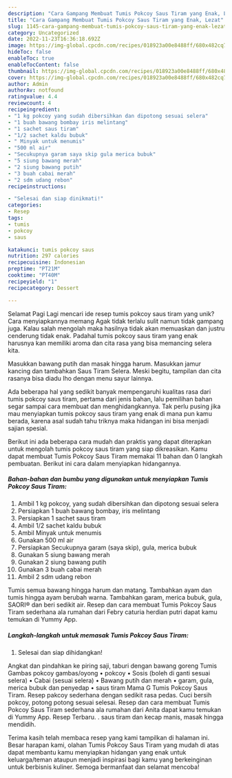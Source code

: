 ```yaml
---
description: "Cara Gampang Membuat Tumis Pokcoy Saus Tiram yang Enak, Lezat"
title: "Cara Gampang Membuat Tumis Pokcoy Saus Tiram yang Enak, Lezat"
slug: 1145-cara-gampang-membuat-tumis-pokcoy-saus-tiram-yang-enak-lezat
category: Uncategorized
date: 2022-11-23T16:36:18.692Z
image: https://img-global.cpcdn.com/recipes/018923a00e8488ff/680x482cq70/tumis-pokcoy-saus-tiram-foto-resep-utama.jpg
hideToc: false
enableToc: true
enableTocContent: false
thumbnail: https://img-global.cpcdn.com/recipes/018923a00e8488ff/680x482cq70/tumis-pokcoy-saus-tiram-foto-resep-utama.jpg
cover: https://img-global.cpcdn.com/recipes/018923a00e8488ff/680x482cq70/tumis-pokcoy-saus-tiram-foto-resep-utama.jpg
author: Admin
authorAv: notfound
ratingvalue: 4.4
reviewcount: 4
recipeingredient:
- "1 kg pokcoy yang sudah dibersihkan dan dipotong sesuai selera"
- "1 buah bawang bombay iris melintang"
- "1 sachet saus tiram"
- "1/2 sachet kaldu bubuk"
- " Minyak untuk menumis"
- "500 ml air"
- "Secukupnya garam saya skip gula merica bubuk"
- "5 siung bawang merah"
- "2 siung bawang putih"
- "3 buah cabai merah"
- "2 sdm udang rebon"
recipeinstructions:

- "Selesai dan siap dinikmati!"
categories:
- Resep
tags:
- tumis
- pokcoy
- saus

katakunci: tumis pokcoy saus 
nutrition: 297 calories
recipecuisine: Indonesian
preptime: "PT21M"
cooktime: "PT40M"
recipeyield: "1"
recipecategory: Dessert

---
```



Selamat Pagi Lagi mencari ide resep tumis pokcoy saus tiram yang unik? Cara menyiapkannya memang Agak tidak terlalu sulit namun tidak gampang juga. Kalau salah mengolah maka hasilnya tidak akan memuaskan dan justru cenderung tidak enak. Padahal tumis pokcoy saus tiram yang enak harusnya kan memiliki aroma dan cita rasa yang bisa memancing selera kita.


Masukkan bawang putih dan masak hingga harum. Masukkan jamur kancing dan tambahkan Saus Tiram Selera. Meski begitu, tampilan dan cita rasanya bisa diadu lho dengan menu sayur lainnya.

Ada beberapa hal yang sedikit banyak mempengaruhi kualitas rasa dari tumis pokcoy saus tiram, pertama dari jenis bahan, lalu pemilihan bahan segar sampai cara membuat dan menghidangkannya. Tak perlu pusing jika mau menyiapkan tumis pokcoy saus tiram yang enak di mana pun kamu berada, karena asal sudah tahu triknya maka hidangan ini bisa menjadi sajian spesial.


Berikut ini ada beberapa cara mudah dan praktis yang dapat diterapkan untuk mengolah tumis pokcoy saus tiram yang siap dikreasikan. Kamu dapat membuat Tumis Pokcoy Saus Tiram memakai 11 bahan dan 0 langkah pembuatan. Berikut ini cara dalam menyiapkan hidangannya.

<!--inarticleads1-->

##### Bahan-bahan dan bumbu yang digunakan untuk menyiapkan Tumis Pokcoy Saus Tiram:

1. Ambil 1 kg pokcoy, yang sudah dibersihkan dan dipotong sesuai selera
1. Persiapkan 1 buah bawang bombay, iris melintang
1. Persiapkan 1 sachet saus tiram
1. Ambil 1/2 sachet kaldu bubuk
1. Ambil  Minyak untuk menumis
1. Gunakan 500 ml air
1. Persiapkan Secukupnya garam (saya skip), gula, merica bubuk
1. Gunakan 5 siung bawang merah
1. Gunakan 2 siung bawang putih
1. Gunakan 3 buah cabai merah
1. Ambil 2 sdm udang rebon


Tumis semua bawang hingga harum dan matang. Tambahkan ayam dan tumis hingga ayam berubah warna. Tambahkan garam, merica bubuk, gula, SAORI® dan beri sedikit air. Resep dan cara membuat Tumis Pokcoy Saus Tiram sederhana ala rumahan dari Febry caturia herdian putri dapat kamu temukan di Yummy App. 

<!--inarticleads2-->

##### Langkah-langkah untuk memasak Tumis Pokcoy Saus Tiram:


1. Selesai dan siap dihidangkan!

Angkat dan pindahkan ke piring saji, taburi dengan bawang goreng Tumis Gambas pokcoy gambas/oyong • pokcoy • Sosis (boleh di ganti sesuai selera) • Cabai (sesuai selera) • Bawang putih dan merah • garam, gula, merica bubuk dan penyedap • saus tiram Mama G Tumis Pokcoy Saus Tiram. Resep pakcoy sederhana dengan sedikit rasa pedas. Cuci bersih pokcoy, potong potong sesuai selesai. Resep dan cara membuat Tumis Pokcoy Saus Tiram sederhana ala rumahan dari Anita dapat kamu temukan di Yummy App. Resep Terbaru. . saus tiram dan kecap manis, masak hingga mendidih. 

Terima kasih telah membaca resep yang kami tampilkan di halaman ini. Besar harapan kami, olahan Tumis Pokcoy Saus Tiram yang mudah di atas dapat membantu kamu menyiapkan hidangan yang enak untuk keluarga/teman ataupun menjadi inspirasi bagi kamu yang berkeinginan untuk berbisnis kuliner. Semoga bermanfaat dan selamat mencoba!
